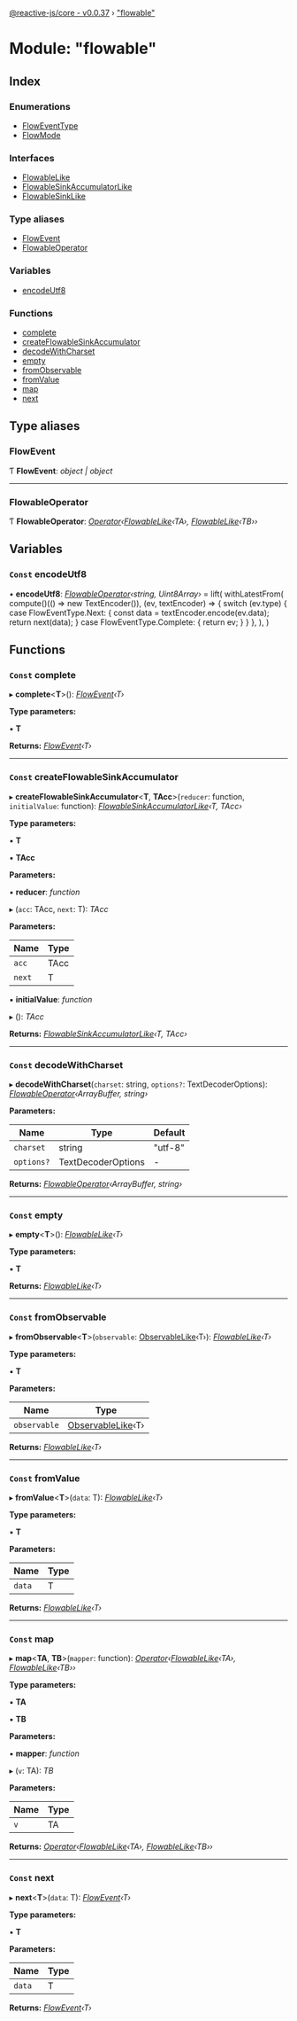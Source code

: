 [@reactive-js/core - v0.0.37](../README.md) › ["flowable"](_flowable_.md)

# Module: "flowable"

## Index

### Enumerations

* [FlowEventType](../enums/_flowable_.floweventtype.md)
* [FlowMode](../enums/_flowable_.flowmode.md)

### Interfaces

* [FlowableLike](../interfaces/_flowable_.flowablelike.md)
* [FlowableSinkAccumulatorLike](../interfaces/_flowable_.flowablesinkaccumulatorlike.md)
* [FlowableSinkLike](../interfaces/_flowable_.flowablesinklike.md)

### Type aliases

* [FlowEvent](_flowable_.md#flowevent)
* [FlowableOperator](_flowable_.md#flowableoperator)

### Variables

* [encodeUtf8](_flowable_.md#const-encodeutf8)

### Functions

* [complete](_flowable_.md#const-complete)
* [createFlowableSinkAccumulator](_flowable_.md#const-createflowablesinkaccumulator)
* [decodeWithCharset](_flowable_.md#const-decodewithcharset)
* [empty](_flowable_.md#const-empty)
* [fromObservable](_flowable_.md#const-fromobservable)
* [fromValue](_flowable_.md#const-fromvalue)
* [map](_flowable_.md#const-map)
* [next](_flowable_.md#const-next)

## Type aliases

###  FlowEvent

Ƭ **FlowEvent**: *object | object*

___

###  FlowableOperator

Ƭ **FlowableOperator**: *[Operator](_functions_.md#operator)‹[FlowableLike](../interfaces/_flowable_.flowablelike.md)‹TA›, [FlowableLike](../interfaces/_flowable_.flowablelike.md)‹TB››*

## Variables

### `Const` encodeUtf8

• **encodeUtf8**: *[FlowableOperator](_flowable_.md#flowableoperator)‹string, Uint8Array›* = lift(
  withLatestFrom(
    compute<TextEncoder>()(() => new TextEncoder()),
    (ev, textEncoder) => {
      switch (ev.type) {
        case FlowEventType.Next: {
          const data = textEncoder.encode(ev.data);
          return next(data);
        }
        case FlowEventType.Complete: {
          return ev;
        }
      }
    },
  ),
)

## Functions

### `Const` complete

▸ **complete**<**T**>(): *[FlowEvent](_flowable_.md#flowevent)‹T›*

**Type parameters:**

▪ **T**

**Returns:** *[FlowEvent](_flowable_.md#flowevent)‹T›*

___

### `Const` createFlowableSinkAccumulator

▸ **createFlowableSinkAccumulator**<**T**, **TAcc**>(`reducer`: function, `initialValue`: function): *[FlowableSinkAccumulatorLike](../interfaces/_flowable_.flowablesinkaccumulatorlike.md)‹T, TAcc›*

**Type parameters:**

▪ **T**

▪ **TAcc**

**Parameters:**

▪ **reducer**: *function*

▸ (`acc`: TAcc, `next`: T): *TAcc*

**Parameters:**

Name | Type |
------ | ------ |
`acc` | TAcc |
`next` | T |

▪ **initialValue**: *function*

▸ (): *TAcc*

**Returns:** *[FlowableSinkAccumulatorLike](../interfaces/_flowable_.flowablesinkaccumulatorlike.md)‹T, TAcc›*

___

### `Const` decodeWithCharset

▸ **decodeWithCharset**(`charset`: string, `options?`: TextDecoderOptions): *[FlowableOperator](_flowable_.md#flowableoperator)‹ArrayBuffer, string›*

**Parameters:**

Name | Type | Default |
------ | ------ | ------ |
`charset` | string | "utf-8" |
`options?` | TextDecoderOptions | - |

**Returns:** *[FlowableOperator](_flowable_.md#flowableoperator)‹ArrayBuffer, string›*

___

### `Const` empty

▸ **empty**<**T**>(): *[FlowableLike](../interfaces/_flowable_.flowablelike.md)‹T›*

**Type parameters:**

▪ **T**

**Returns:** *[FlowableLike](../interfaces/_flowable_.flowablelike.md)‹T›*

___

### `Const` fromObservable

▸ **fromObservable**<**T**>(`observable`: [ObservableLike](../interfaces/_observable_.observablelike.md)‹T›): *[FlowableLike](../interfaces/_flowable_.flowablelike.md)‹T›*

**Type parameters:**

▪ **T**

**Parameters:**

Name | Type |
------ | ------ |
`observable` | [ObservableLike](../interfaces/_observable_.observablelike.md)‹T› |

**Returns:** *[FlowableLike](../interfaces/_flowable_.flowablelike.md)‹T›*

___

### `Const` fromValue

▸ **fromValue**<**T**>(`data`: T): *[FlowableLike](../interfaces/_flowable_.flowablelike.md)‹T›*

**Type parameters:**

▪ **T**

**Parameters:**

Name | Type |
------ | ------ |
`data` | T |

**Returns:** *[FlowableLike](../interfaces/_flowable_.flowablelike.md)‹T›*

___

### `Const` map

▸ **map**<**TA**, **TB**>(`mapper`: function): *[Operator](_functions_.md#operator)‹[FlowableLike](../interfaces/_flowable_.flowablelike.md)‹TA›, [FlowableLike](../interfaces/_flowable_.flowablelike.md)‹TB››*

**Type parameters:**

▪ **TA**

▪ **TB**

**Parameters:**

▪ **mapper**: *function*

▸ (`v`: TA): *TB*

**Parameters:**

Name | Type |
------ | ------ |
`v` | TA |

**Returns:** *[Operator](_functions_.md#operator)‹[FlowableLike](../interfaces/_flowable_.flowablelike.md)‹TA›, [FlowableLike](../interfaces/_flowable_.flowablelike.md)‹TB››*

___

### `Const` next

▸ **next**<**T**>(`data`: T): *[FlowEvent](_flowable_.md#flowevent)‹T›*

**Type parameters:**

▪ **T**

**Parameters:**

Name | Type |
------ | ------ |
`data` | T |

**Returns:** *[FlowEvent](_flowable_.md#flowevent)‹T›*
